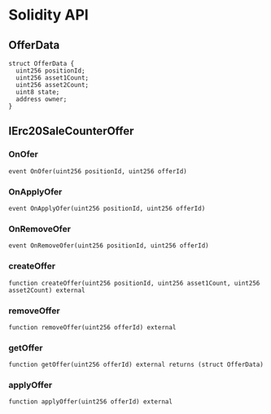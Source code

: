 # Solidity API

## OfferData

```solidity
struct OfferData {
  uint256 positionId;
  uint256 asset1Count;
  uint256 asset2Count;
  uint8 state;
  address owner;
}
```

## IErc20SaleCounterOffer

### OnOfer

```solidity
event OnOfer(uint256 positionId, uint256 offerId)
```

### OnApplyOfer

```solidity
event OnApplyOfer(uint256 positionId, uint256 offerId)
```

### OnRemoveOfer

```solidity
event OnRemoveOfer(uint256 positionId, uint256 offerId)
```

### createOffer

```solidity
function createOffer(uint256 positionId, uint256 asset1Count, uint256 asset2Count) external
```

### removeOffer

```solidity
function removeOffer(uint256 offerId) external
```

### getOffer

```solidity
function getOffer(uint256 offerId) external returns (struct OfferData)
```

### applyOffer

```solidity
function applyOffer(uint256 offerId) external
```

